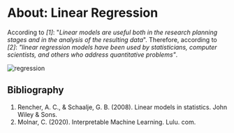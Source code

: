 # About: Linear Regression

According to _[1]_: "_Linear models are useful both in the research planning stages and in the analysis of the resulting data_". Therefore, according to _[2]_: _"linear regression models have been used by statisticians, computer scientists, and others who address quantitative problems"_.

![regression](.../img/Regresion.png)


## Bibliography

1. Rencher, A. C., & Schaalje, G. B. (2008). Linear models in statistics. John Wiley & Sons.
2. Molnar, C. (2020). Interpretable Machine Learning. Lulu. com.
